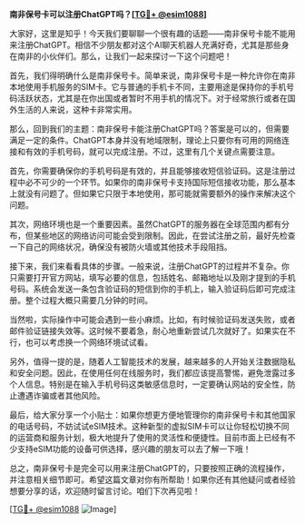 **南非保号卡可以注册ChatGPT吗？[[TG💪+ @esim1088](https://t.me/s/esim1088)]**

大家好，这里是知乎！今天我们要聊聊一个很有趣的话题——南非保号卡能不能用来注册ChatGPT。相信不少朋友都对这个AI聊天机器人充满好奇，尤其是那些身在南非的小伙伴们。那么，让我们一起来探讨一下这个问题吧！

首先，我们得明确什么是南非保号卡。简单来说，南非保号卡是一种允许你在南非本地使用手机服务的SIM卡。它与普通的手机卡不同，主要用途是保持你的手机号码活跃状态，尤其是在你出国或者暂时不用手机的情况下。对于经常旅行或者在国外生活的人来说，这种卡非常实用。

那么，回到我们的主题：南非保号卡能注册ChatGPT吗？答案是可以的，但需要满足一定的条件。ChatGPT本身并没有地域限制，理论上只要你有可用的网络连接和有效的手机号码，就可以完成注册。不过，这里有几个关键点需要注意。

首先，你需要确保你的手机号码是有效的，并且能够接收短信验证码。这是注册过程中必不可少的一个环节。如果你的南非保号卡支持国际短信接收功能，那么基本上就没有问题了。但如果它只限于本地使用，那可能就需要额外的操作来解决这个问题。

其次，网络环境也是一个重要因素。虽然ChatGPT的服务器在全球范围内都有分布，但某些地区的网络访问可能会受到限制。因此，在尝试注册之前，最好先检查一下自己的网络状况，确保没有被防火墙或其他技术手段阻挡。

接下来，我们来看看具体的步骤。一般来说，注册ChatGPT的过程并不复杂。你只需要打开官方网站，填写必要的信息，包括姓名、邮箱地址以及刚才提到的手机号码。系统会发送一条包含验证码的短信到你的手机上，输入验证码后即可完成注册。整个过程大概只需要几分钟的时间。

当然啦，实际操作中可能会遇到一些小麻烦。比如，有时候验证码发送失败，或者邮件验证链接失效等。这时候不要着急，耐心地重新尝试几次就好了。如果实在不行，也可以考虑换一个网络环境试试看。

另外，值得一提的是，随着人工智能技术的发展，越来越多的人开始关注数据隐私和安全问题。因此，在使用任何在线服务时，我们都应该提高警惕，避免泄露过多个人信息。特别是在输入手机号码这类敏感信息时，一定要确认网站的安全性，防止遭遇诈骗或者其他风险。

最后，给大家分享一个小贴士：如果你想更方便地管理你的南非保号卡和其他国家的电话号码，不妨试试eSIM技术。这种新型的虚拟SIM卡可以让你轻松切换不同的运营商和服务计划，极大地提升了使用的灵活性和便捷性。目前市面上已经有不少支持eSIM功能的设备可供选择，感兴趣的朋友可以去了解一下哦！

总之，南非保号卡是完全可以用来注册ChatGPT的，只要按照正确的流程操作，并注意相关细节即可。希望这篇文章对你有所帮助！如果你还有其他疑问或者经验想要分享的话，欢迎随时留言讨论。咱们下次再见啦！

[[TG💪+ @esim1088](https://t.me/s/esim1088) ![Image](https://i.postimg.cc/4NQfJmqS/Snipaste-2025-05-13-00-14-12.png)]